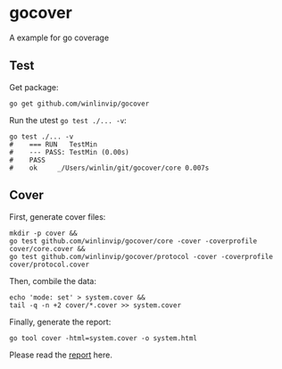 # gocover

A example for go coverage

## Test

Get package:

```
go get github.com/winlinvip/gocover
```

Run the utest `go test ./... -v`:

```
go test ./... -v
#    === RUN   TestMin
#    --- PASS: TestMin (0.00s)
#    PASS
#    ok  	_/Users/winlin/git/gocover/core	0.007s
```

## Cover

First, generate cover files:

```
mkdir -p cover &&
go test github.com/winlinvip/gocover/core -cover -coverprofile cover/core.cover &&
go test github.com/winlinvip/gocover/protocol -cover -coverprofile cover/protocol.cover
```

Then, combile the data:

```
echo 'mode: set' > system.cover &&
tail -q -n +2 cover/*.cover >> system.cover
```

Finally, generate the report:

```
go tool cover -html=system.cover -o system.html
```

Please read the [report](https://winlinvip.github.io/gocover/system.html#file0) here.